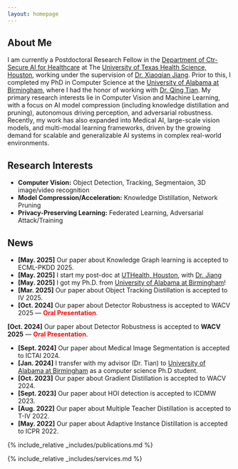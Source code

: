 ```yaml
---
layout: homepage
---
```


## About Me

I am currently a Postdoctoral Research Fellow in the [Department of Ctr-Secure AI for Healthcare](https://sbmi.uth.edu/safe/) at The [University of Texas Health Science, Houston](https://www.uth.edu/), working under the supervision of [Dr. Xiaoqian Jiang](https://sbmi.uth.edu/faculty-and-staff/xiaoqian-jiang.htm). Prior to this, I completed my PhD in Computer Science at the [University of Alabama at Birmingham](https://www.uab.edu/home/), where I had the honor of working with [Dr. Qing Tian](https://qtianreal.github.io/). My primary research interests lie in Computer Vision and Machine Learning, with a focus on AI model compression (including knowledge distillation and pruning), autonomous driving perception, and adversarial robustness. Recently, my work has also expanded into Medical AI, large-scale vision models, and multi-modal learning frameworks, driven by the growing demand for scalable and generalizable AI systems in complex real-world environments.


## Research Interests

- **Computer Vision:** Object Detection, Tracking, Segmentaion, 3D image/video recognition
- **Model Compression/Acceleration:** Knowledge Distillation, Network Pruning
- **Privacy-Preserving Learning:** Federated Learning, Adversarial Attack/Training

## News

- **[May. 2025]** Our paper about Knowledge Graph learning is accepted to ECML-PKDD 2025.
- **[May. 2025]** I start my post-doc at [UTHealth, Houston](https://www.uth.edu/), with [Dr. Jiang](https://sbmi.uth.edu/faculty-and-staff/xiaoqian-jiang.htm)
- **[May. 2025]** I got my Ph.D. from [University of Alabama at Birmingham](https://www.uab.edu/home/)!
- **[Mar. 2025]** Our paper about Object Tracking Distillation is accepted to IV 2025.
- **[Oct. 2024]** Our paper about Detector Robustness is accepted to WACV 2025 — <span style="color:red;"><strong>Oral Presentation</strong></span>.
<p><strong>[Oct. 2024]</strong> Our paper about Detector Robustness is accepted to <strong>WACV 2025</strong> — <span style="color:red;"><strong>Oral Presentation</strong></span>.</p>

- **[Sept. 2024]** Our paper about Medical Image Segmentation is accepted to ICTAI 2024.
- **[Jan. 2024]** I transfer with my advisor (Dr. Tian) to [University of Alabama at Birmingham](https://www.uab.edu/home/) as a computer science Ph.D student.
- **[Oct. 2023]** Our paper about Gradient Distillation is accepted to WACV 2024.
- **[Sept. 2023]** Our paper about HOI detection is accepted to ICDMW 2023.
- **[Aug. 2022]** Our paper about Multiple Teacher Distillation is accepted to T-IV 2022.
- **[May. 2022]** Our paper about Adaptive Instance Distillation is accepted to ICPR 2022.

{% include_relative _includes/publications.md %}

{% include_relative _includes/services.md %}
